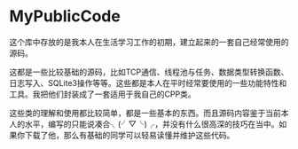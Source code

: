 # MyPublicCode

这个库中存放的是我本人在生活学习工作的初期，建立起来的一套自己经常使用的源码。

这都是一些比较基础的源码，比如TCP通信、线程池与任务、数据类型转换函数、日志写入、SQLite3操作等等。这些都是本人在平时经常要使用的一些功能特性和工具。我把他们封装成了一套适用于我自己的CPP类。

这些类的理解和使用都比较简单，都是一些基本的东西。而且源码内容鉴于当前本人的水平，编写的只能说凑合╮(╯▽╰)╭，并没有什么很高深的技巧在当中。如果你下载了他，那么有基础的同学可以轻易读懂并维护这些代码。
